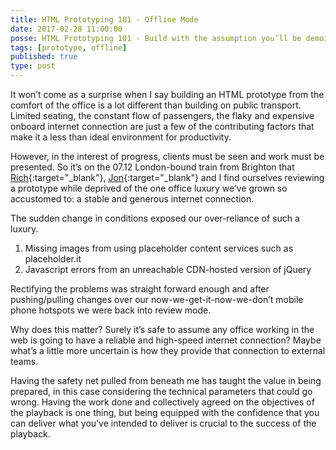 ```yaml
---
title: HTML Prototyping 101 - Offline Mode
date: 2017-02-28 11:00:00
posse: HTML Prototyping 101 - Build with the assumption you’ll be demoing them without an internet connection
tags: [prototype, offline]
published: true
type: post
---
```


It won’t come as a surprise when I say building an HTML prototype from the comfort of the office is a lot different than building on public transport. Limited seating, the constant flow of passengers, the flaky and expensive onboard internet connection are just a few of the contributing factors that make it a less than ideal environment for productivity.

However, in the interest of progress, clients must be seen and work must be presented. So it’s on the 07.12 London-bound train from Brighton that [Rich](http://clagnut.com/){:target="_blank"}, [Jon](http://carbongraffiti.com/){:target="_blank"} and I find ourselves reviewing a prototype while deprived of the one office luxury we’ve grown so accustomed to: a stable and generous internet connection.

The sudden change in conditions exposed our over-reliance of such a luxury.

1. Missing images from using placeholder content services such as placeholder.it
2. Javascript errors from an unreachable CDN-hosted version of jQuery

Rectifying the problems was straight forward enough and after pushing/pulling changes over our now-we-get-it-now-we-don’t mobile phone hotspots we were back into review mode.

Why does this matter? Surely it’s safe to assume any office working in the web is going to have a reliable and high-speed internet connection? Maybe what’s a little more uncertain is how they provide that connection to external teams.

Having the safety net pulled from beneath me has taught the value in being prepared, in this case considering the technical parameters that could go wrong. Having the work done and collectively agreed on the objectives of the playback is one thing, but being equipped with the confidence that you can deliver what you’ve intended to deliver is crucial to the success of the playback.
